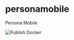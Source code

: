 # personamobile
Persona Mobile

![Publish Docker](https://github.com/pocketguy/personamobile/workflows/Publish%20Docker/badge.svg)
